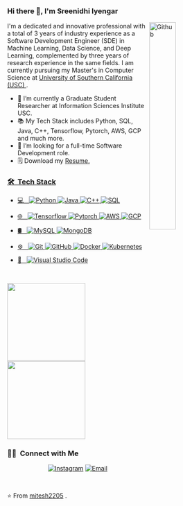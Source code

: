 ### Hi there 👋, I'm Sreenidhi Iyengar

<img width="35%" align="right" alt="Github" src="https://user-images.githubusercontent.com/48678280/88862734-4903af80-d201-11ea-968b-9c939d88a37c.gif" />

I'm a dedicated and innovative professional with a total of 3 years of industry experience as a Software Development Engineer (SDE) in Machine Learning, Data Science, and Deep Learning, complemented by three years of research experience in the same fields. I am currently pursuing my Master's in Computer Science at <a href="https://viterbischool.usc.edu/">University of Southern California (USC) </a>.

- 🔭 I’m currently a Graduate Student Researcher at Information Sciences Institute USC.
- 📚 My Tech Stack includes Python, SQL, Java, C++, Tensorflow, Pytorch, AWS, GCP and much more.
- 👯 I’m looking for a full-time Software Development role. 
- 🗒️ Download my <a href="https://example.com/Sreenidhi_Resume.pdf">Resume.

<h3> 🛠 &nbsp;Tech Stack</h3>

- 💻 &nbsp;
  ![Python](https://img.shields.io/badge/-Python-333333?style=flat&logo=python)
  ![Java](https://img.shields.io/badge/-Java-333333?style=flat&logo=Java&logoColor=007396)
  ![C++](https://img.shields.io/badge/-C++-333333?style=flat&logo=C%2B%2B&logoColor=00599C)
  ![SQL](https://img.shields.io/badge/-SQL-333333?style=flat&logo=MySQL)
- 🌐 &nbsp;
  ![Tensorflow](https://img.shields.io/badge/-Tensorflow-333333?style=flat&logo=Tensorflow)
  ![Pytorch](https://img.shields.io/badge/-Pytorch-333333?style=flat&logo=Pytorch)
  ![AWS](https://img.shields.io/badge/-AWS-333333?style=flat&logo=Amazon-AWS&logoColor=F90)
  ![GCP](https://img.shields.io/badge/-GCP-333333?style=flat&logo=Google-Cloud)
- 🛢 &nbsp;
  ![MySQL](https://img.shields.io/badge/-MySQL-333333?style=flat&logo=mysql)
  ![MongoDB](https://img.shields.io/badge/-MongoDB-333333?style=flat&logo=mongodb)
- ⚙️ &nbsp;
  ![Git](https://img.shields.io/badge/-Git-333333?style=flat&logo=git)
  ![GitHub](https://img.shields.io/badge/-GitHub-333333?style=flat&logo=github)
  ![Docker](https://img.shields.io/badge/-Docker-333333?style=flat&logo=docker)
  ![Kubernetes](https://img.shields.io/badge/-Kubernetes-333333?style=flat&logo=kubernetes)
- 🔧 &nbsp;
  ![Visual Studio Code](https://img.shields.io/badge/-Visual%20Studio%20Code-333333?style=flat&logo=visual-studio-code&logoColor=007ACC)
  
  <br/>

<a href="https://github.com/mitesh2205">
  <img height="180em" src="https://github-readme-stats.vercel.app/api?username=mitesh2205&theme=buefy&show_icons=true" />
  <img height="180em" src="https://github-readme-stats.vercel.app/api/top-langs/?username=mitesh2205&theme=buefy&layout=compact" />
</a>

<br/>

<h3> 🤝🏻 &nbsp;Connect with Me </h3>

<p align="center">
<a href="http://instagram.com/mitesh_chhatbar"><img alt="Instagram" src="https://img.shields.io/badge/Instagram-mitesh_chhatbar-blue?style=flat-square&logo=instagram"></a>
<a href="mailto:chhatbarmitesh20@gmail.com"><img alt="Email" src="https://img.shields.io/badge/Email-chhatbarmitesh20@gmail.com-blue?style=flat-square&logo=gmail"></a>
</p>
</br>


⭐️ From [mitesh2205](https://github.com/sree369nidhi)
.


